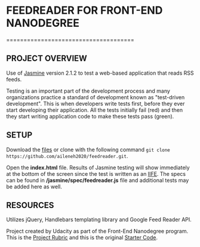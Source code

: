 # FEEDREADER FOR FRONT-END NANODEGREE
=====================================

## PROJECT OVERVIEW

Use of [Jasmine](http://jasmine.github.io/) version 2.1.2 to test a web-based application that reads RSS feeds.

Testing is an important part of the development process and many organizations practice a standard of development known as "test-driven development". This is when developers write tests first, before they ever start developing their application. All the tests initially fail (red) and then they start writing application code to make these tests pass (green).


## SETUP

Download the [files](https://github.com/aileneh2020/feedreader.git) or clone with the following command `git clone https://github.com/aileneh2020/feedreader.git`.

Open the **index.html** file. Results of Jasmine testing will show immediately at the bottom of the screen since the test is written as an [IIFE](https://developer.mozilla.org/en-US/docs/Glossary/IIFE). The specs can be found in **/jasmine/spec/feedreader.js** file and additional tests may be added here as well.


## RESOURCES

Utilizes jQuery, Handlebars templating library and Google Feed Reader API.

Project created by Udacity as part of the Front-End Nanodegree program. This is the [Project Rubric](https://review.udacity.com/#!/projects/3442558598/rubric) and this is the original [Starter Code](http://github.com/udacity/frontend-nanodegree-feedreader).
